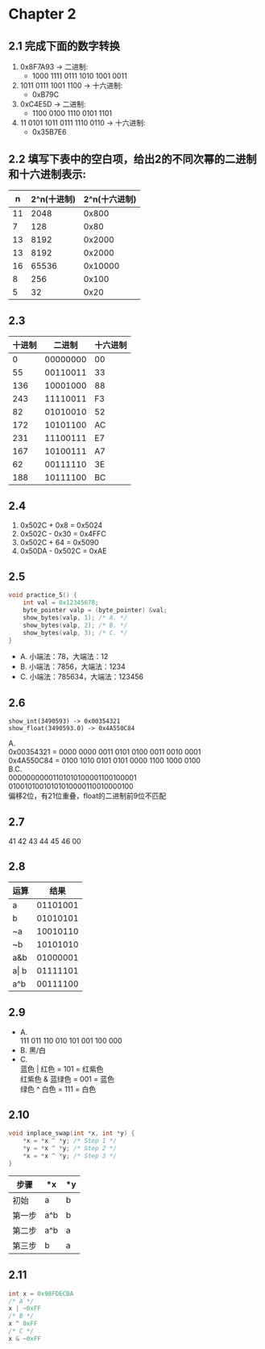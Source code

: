 # Chapter 2

## 2.1 完成下面的数字转换
1. 0x8F7A93 -> 二进制:
    - 1000 1111 0111 1010 1001 0011
2. 1011 0111 1001 1100 -> 十六进制:
    - 0xB79C
3. 0xC4E5D -> 二进制:
    - 1100 0100 1110 0101 1101
4. 11 0101 1011 0111 1110 0110 -> 十六进制:
    - 0x35B7E6

## 2.2 填写下表中的空白项，给出2的不同次幂的二进制和十六进制表示:
| n |2^n(十进制)|2^n(十六进制)|
|---|----------|------------|
|11 |2048      |       0x800|
|7  |128       |        0x80|
|13 |8192      |      0x2000|
|13 |8192      |      0x2000|
|16 |65536     |     0x10000|
|8  |256       |       0x100|
|5  |32        |        0x20|

## 2.3
|十进制|  二进制  |十六进制|
|-----|---------|-------|
|    0| 00000000|     00|
|   55| 00110011|     33|
|  136| 10001000|     88|
|  243| 11110011|     F3|
|   82| 01010010|     52|
|  172| 10101100|     AC|
|  231| 11100111|     E7|
|  167| 10100111|     A7|
|   62| 00111110|     3E|
|  188| 10111100|     BC|

## 2.4
1. 0x502C + 0x8 = 0x5024
2. 0x502C - 0x30 = 0x4FFC
3. 0x502C + 64 = 0x5090
4. 0x50DA - 0x502C = 0xAE

## 2.5
```cpp
void practice_5() {
    int val = 0x12345678;
    byte_pointer valp = (byte_pointer) &val;
    show_bytes(valp, 1); /* A. */
    show_bytes(valp, 2); /* B. */
    show_bytes(valp, 3); /* C. */
}
```
- A. 小端法：78，大端法：12
- B. 小端法：7856，大端法：1234
- C. 小端法：785634，大端法：123456


## 2.6
```
show_int(3490593) -> 0x00354321
show_float(3490593.0) -> 0x4A550C84
```
A.  
0x00354321 = 0000 0000 0011 0101 0100 0011 0010 0001  
0x4A550C84 = 0100 1010 0101 0101 0000 1100 1000 0100  
B.C.  
00000000001101010100001100100001  
  01001010010101010000110010000100    
偏移2位，有21位重叠，float的二进制前9位不匹配

## 2.7
41 42 43 44 45 46 00

## 2.8
|运算  |结果    |
|-----|--------|
|a    |01101001|
|b    |01010101|
|~a   |10010110|
|~b   |10101010|
|a&b  |01000001|
|a\| b|01111101|
|a^b  |00111100|

## 2.9
- A.  
111 011
110 010
101 001
100 000
- B.
黑/白
- C.  
蓝色 | 红色 = 101 = 红紫色  
红紫色 & 蓝绿色 = 001 = 蓝色  
绿色 ^ 白色 = 111 = 白色

## 2.10
```cpp
void inplace_swap(int *x, int *y) {
    *x = *x ^ *y; /* Step 1 */
    *y = *x ^ *y; /* Step 2 */
    *x = *x ^ *y; /* Step 3 */
}
```
|步骤   | *x|  *y  |
|------|-----|-------|
|   初始|   a|     b|
| 第一步| a^b|     b|
| 第二步| a^b|     a|
| 第三步|  b|     a|

## 2.11
```cpp
int x = 0x98FDECBA
/* A */ 
x | ~0xFF
/* B */
x ^ 0xFF
/* C */
x & ~0xFF
```